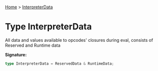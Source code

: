 [Home](../index.md) &gt; [InterpreterData](./interpreterdata.md)

# Type InterpreterData

All data and values available to opcodes' closures during eval, consists of Reserved and Runtime data

<b>Signature:</b>

```typescript
type InterpreterData = ReservedData & RuntimeData;
```
